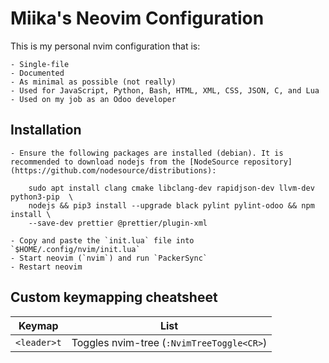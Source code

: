 # Miika's Neovim Configuration

This is my personal nvim configuration that is:

    - Single-file
    - Documented
    - As minimal as possible (not really)
    - Used for JavaScript, Python, Bash, HTML, XML, CSS, JSON, C, and Lua
    - Used on my job as an Odoo developer

## Installation

    - Ensure the following packages are installed (debian). It is recommended to download nodejs from the [NodeSource repository](https://github.com/nodesource/distributions):

        sudo apt install clang cmake libclang-dev rapidjson-dev llvm-dev python3-pip  \
        nodejs && pip3 install --upgrade black pylint pylint-odoo && npm install \
        --save-dev prettier @prettier/plugin-xml

    - Copy and paste the `init.lua` file into `$HOME/.config/nvim/init.lua`
    - Start neovim (`nvim`) and run `PackerSync`
    - Restart neovim

## Custom keymapping cheatsheet

| Keymap      | List                                      |
| ----------- | ----------------------------------------- |
| `<leader>t` | Toggles nvim-tree (`:NvimTreeToggle<CR>`) |
